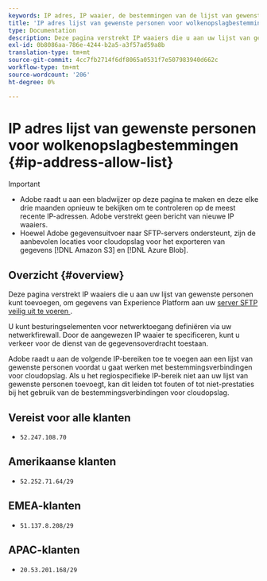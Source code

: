 ```yaml
---
keywords: IP adres, IP waaier, de bestemmingen van de lijst van gewenste personen, de lijst van gewenste personen
title: 'IP adres lijst van gewenste personen voor wolkenopslagbestemmingen '
type: Documentation
description: Deze pagina verstrekt IP waaiers die u aan uw lijst van gewenste personen kunt toevoegen, om gegevens van Experience Platform aan uw server SFTP, Amazon S3, of opslag van Azure Blob veilig uit te voeren.
exl-id: 0b8086aa-786e-4244-b2a5-a3f57ad59a8b
translation-type: tm+mt
source-git-commit: 4cc7fb2714f6df8065a0531f7e507983940d662c
workflow-type: tm+mt
source-wordcount: '206'
ht-degree: 0%

---
```


# IP adres lijst van gewenste personen voor wolkenopslagbestemmingen {#ip-address-allow-list}

>[!IMPORTANT]
>
> * Adobe raadt u aan een bladwijzer op deze pagina te maken en deze elke drie maanden opnieuw te bekijken om te controleren op de meest recente IP-adressen. Adobe verstrekt geen bericht van nieuwe IP waaiers.
> * Hoewel Adobe gegevensuitvoer naar SFTP-servers ondersteunt, zijn de aanbevolen locaties voor cloudopslag voor het exporteren van gegevens [!DNL Amazon S3] en [!DNL Azure Blob].


## Overzicht {#overview}

Deze pagina verstrekt IP waaiers die u aan uw lijst van gewenste personen kunt toevoegen, om gegevens van Experience Platform aan uw [server SFTP veilig uit te voeren ](./sftp.md).

U kunt besturingselementen voor netwerktoegang definiëren via uw netwerkfirewall. Door de aangewezen IP waaier te specificeren, kunt u verkeer voor de dienst van de gegevensoverdracht toestaan.

Adobe raadt u aan de volgende IP-bereiken toe te voegen aan een lijst van gewenste personen voordat u gaat werken met bestemmingsverbindingen voor cloudopslag. Als u het regiospecifieke IP-bereik niet aan uw lijst van gewenste personen toevoegt, kan dit leiden tot fouten of tot niet-prestaties bij het gebruik van de bestemmingsverbindingen voor cloudopslag.

## Vereist voor alle klanten

* `52.247.108.70`

## Amerikaanse klanten

* `52.252.71.64/29`

## EMEA-klanten

* `51.137.8.208/29`

## APAC-klanten

* `20.53.201.168/29`
